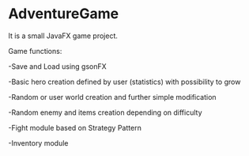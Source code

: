# AdventureGame
It is a small JavaFX game project.

Game functions:

-Save and Load using gsonFX

-Basic hero creation defined by user (statistics) with possibility to grow

-Random or user world creation and further simple modification

-Random enemy and items creation depending on difficulty

-Fight module based on Strategy Pattern

-Inventory module

